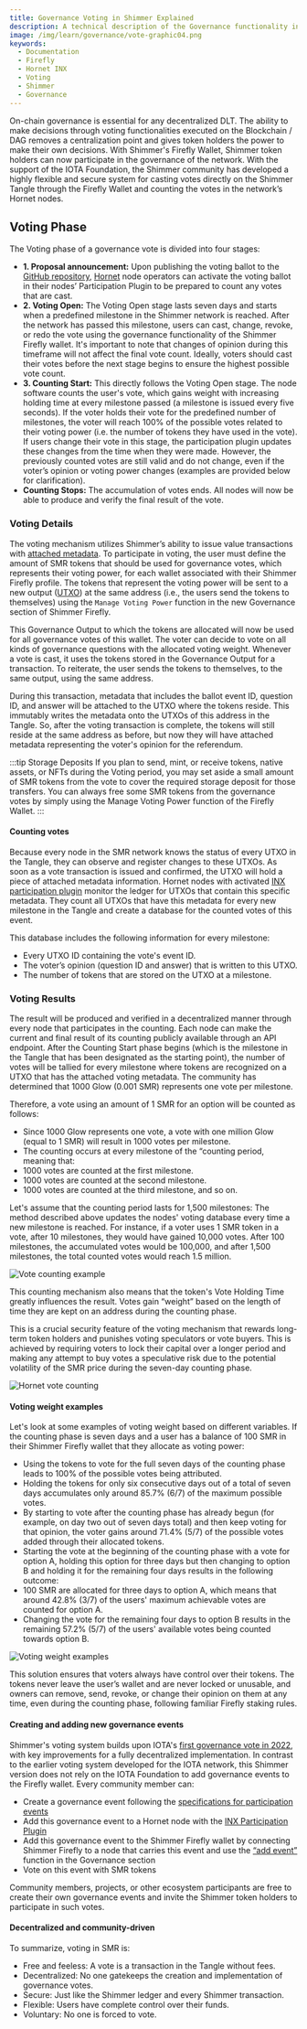```yaml
---
title: Governance Voting in Shimmer Explained
description: A technical description of the Governance functionality in Shimmer
image: /img/learn/governance/vote-graphic04.png
keywords:
  - Documentation
  - Firefly
  - Hornet INX
  - Voting
  - Shimmer
  - Governance
---
```


On-chain governance is essential for any decentralized DLT. The ability to make decisions through voting functionalities executed on the Blockchain / DAG removes a centralization point and gives token holders the power to make their own decisions. With Shimmer's Firefly Wallet, Shimmer token holders can now participate in the governance of the network. 
With the support of the IOTA Foundation, the Shimmer community has developed a highly flexible and secure system for casting votes directly on the Shimmer Tangle 
through the Firefly Wallet and counting the votes in the network’s Hornet nodes.

## Voting Phase

The Voting phase of a governance vote is divided into four stages:

- **1. Proposal announcement:** Upon publishing the voting ballot to the [GitHub repository](https://github.com/iota-community/Shimmer-governance-participation-events), [Hornet](./develop/what-is-shimmer/nodes/hornet/) node operators can activate the voting ballot in their nodes’ Participation Plugin to be prepared to count any votes that are cast.
- **2. Voting Open:** The Voting Open stage lasts seven days and starts when a predefined milestone in the Shimmer network is reached. After the network has passed this milestone, users can cast, change, revoke, or redo the vote using the governance functionality of the Shimmer Firefly wallet. It's important to note that changes of opinion during this timeframe will not affect the final vote count. Ideally, voters should cast their votes before the next stage begins to ensure the highest possible vote count.
- **3. Counting Start:** This directly follows the Voting Open stage. The node software counts the user's vote, which gains weight with increasing holding time at every milestone passed (a milestone is issued every five seconds). If the voter holds their vote for the predefined number of milestones, the voter will reach 100% of the possible votes related to their voting power (i.e. the number of tokens they have used in the vote). If users change their vote in this stage, the participation plugin updates these changes from the time when they were made. However, the previously counted votes are still valid and do not change, even if the voter’s opinion or voting power changes (examples are provided below for clarification).
- **Counting Stops:** The accumulation of votes ends. All nodes will now be able to produce and verify the final result of the vote.

### Voting Details

The voting mechanism utilizes Shimmer’s ability to issue value transactions with [attached metadata](https://wiki.iota.org/shimmer/introduction/explanations/what_is_stardust/output_features/#metadata). 
To participate in voting, the user must define the amount of SMR tokens that should be used for governance votes, which represents their voting power, 
for each wallet associated with their Shimmer Firefly profile. 
The tokens that represent the voting power will be sent to a new output ([UTXO](https://wiki.iota.org/shimmer/introduction/explanations/what_is_stardust/rethink_utxo/)) at the same address (i.e., the users send the tokens to themselves) using the 
`Manage Voting Power` function in the new Governance section of Shimmer Firefly.

This Governance Output to which the tokens are allocated will now be used for all governance votes of this wallet. 
The voter can decide to vote on all kinds of governance questions with the allocated voting weight.
Whenever a vote is cast, it uses the tokens stored in the Governance Output for a transaction. To reiterate, the user sends the tokens to themselves, to the same output, using the same address. 

During this transaction, metadata that includes the ballot event ID, question ID, and answer will be attached to the UTXO where the tokens reside. 
This immutably writes the metadata onto the UTXOs of this address in the Tangle. So, after the voting transaction is complete, 
the tokens will still reside at the same address as before, but now they will have attached metadata representing the voter's opinion for the referendum.

:::tip Storage Deposits
If you plan to send, mint, or receive tokens, native assets, or NFTs during the Voting period, you may set aside a small amount of SMR tokens from the vote to cover the required storage deposit for those transfers. You can always free some SMR tokens from the governance votes by simply using the Manage Voting Power function of the Firefly Wallet.
:::

#### Counting votes

Because every node in the SMR network knows the status of every UTXO in the Tangle, they can observe and register changes to these UTXOs. 
As soon as a vote transaction is issued and confirmed, the UTXO will hold a piece of attached metadata information.
Hornet nodes with activated [INX participation plugin](./inx-participation/welcome/) monitor the ledger for UTXOs that contain this specific metadata. 
They count all UTXOs that have this metadata for every new milestone in the Tangle and create a database for the counted votes of this event. 

This database includes the following information for every milestone:

- Every UTXO ID containing the vote's event ID.
- The voter’s opinion (question ID and answer) that is written to this UTXO.
- The number of tokens that are stored on the UTXO at a milestone.

### Voting Results

The result will be produced and verified in a decentralized manner through every node that participates in the counting. 
Each node can make the current and final result of its counting publicly available through an API endpoint.
After the Counting Start phase begins (which is the milestone in the Tangle that has been designated as the starting point), 
the number of votes will be tallied for every milestone where tokens are recognized on a UTXO that has the attached voting metadata. 
The community has determined that 1000 Glow (0.001 SMR) represents one vote per milestone.

Therefore, a vote using an amount of 1 SMR for an option will be counted as follows:

- Since 1000 Glow represents one vote, a vote with one million Glow (equal to 1 SMR)  will result in 1000 votes per milestone.
- The counting occurs at every milestone of the “counting period, meaning that:
- 1000 votes are counted at the first milestone.
- 1000 votes are counted at the second milestone.
- 1000 votes are counted at the third milestone, and so on.

Let's assume that the counting period lasts for 1,500 milestones:
The method described above updates the nodes' voting database every time a new milestone is reached. For instance, if a voter uses 1 SMR token in a vote, 
after 10 milestones, they would have gained 10,000 votes. 
After 100 milestones, the accumulated votes would be 100,000, and after 1,500 milestones, the total counted votes would reach 1.5 million.

![Vote counting example](/img/learn/governance/vote_graphic01.png)

This counting mechanism also means that the token's Vote Holding Time greatly influences the result. 
Votes gain “weight” based on the length of time they are kept on an address during the counting phase.

This is a crucial security feature of the voting mechanism that rewards long-term token holders and punishes voting speculators or vote buyers. 
This is achieved by requiring voters to lock their capital over a longer period and making any attempt to buy votes a speculative risk 
due to the potential volatility of the SMR price during the seven-day counting phase.

![Hornet vote counting](/img/learn/governance/vote_graphic02.png)

#### Voting weight examples

Let's look at some examples of voting weight based on different variables.
If the counting phase is seven days and a user has a balance of 100 SMR in their Shimmer Firefly wallet that they allocate as voting power:

- Using the tokens to vote for the full seven days of the counting phase leads to 100% of the possible votes being attributed.
- Holding the tokens for only six consecutive days out of a total of seven days accumulates only around 85.7% (6/7) of the maximum possible votes.
- By starting to vote after the counting phase has already begun (for example, on day two out of seven days total) and then keep voting for that opinion, the voter gains around 71.4% (5/7) of the possible votes added through their allocated tokens.
- Starting the vote at the beginning of the counting phase with a vote for option A, holding this option for three days but then changing to option B and holding it for the remaining four days results in the following outcome:
- 100 SMR are allocated for three days to option A, which means that around 42.8% (3/7) of the users' maximum achievable votes are counted for option A.
- Changing the vote for the remaining four days to option B results in the remaining 57.2% (5/7) of the users' available votes being counted towards option B.

![Voting weight examples](/img/learn/governance/vote_graphic03.png)

This solution ensures that voters always have control over their tokens. The tokens never leave the user’s wallet and are never locked or unusable, and owners can remove, send, revoke, or change their opinion on them at any time, even during the counting phase, following familiar Firefly staking rules.
#### Creating and adding new governance events

Shimmer's voting system builds upon IOTA's [first governance vote in 2022](https://blog.iota.org/iota-community-treasury-vote/), with key improvements for a fully decentralized implementation.
In contrast to the earlier voting system developed for the IOTA network, this Shimmer version does not rely on the IOTA Foundation to add governance events to the Firefly wallet. Every community member can:

- Create a governance event following the [specifications for participation events](https://github.com/iota-community/treasury/blob/main/specifications/hornet-participation-plugin.md)
- Add this governance event to a Hornet node with the [INX Participation Plugin](https://wiki.iota.org/shimmer/inx-participation/welcome/)
- Add this governance event to the Shimmer Firefly wallet by connecting Shimmer Firefly to a node that carries this event and use the [“add event”](./shimmer-firefly-governance-guide/#6-adding-custom-community-proposals-to-firefly) function in the Governance section
- Vote on this event with SMR tokens

Community members, projects, or other ecosystem participants are free to create their own governance events and invite the Shimmer token holders to participate in such votes.
#### Decentralized and community-driven

To summarize, voting in SMR is:

- Free and feeless: A vote is a transaction in the Tangle without fees.
- Decentralized: No one gatekeeps the creation and implementation of governance votes.
- Secure: Just like the Shimmer ledger and every Shimmer transaction.
- Flexible: Users have complete control over their funds.
- Voluntary: No one is forced to vote.


